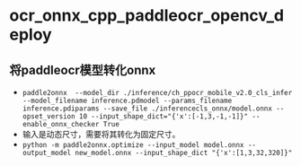 # ocr_onnx_cpp_paddleocr_opencv_deploy
## 将paddleocr模型转化onnx
* `paddle2onnx  --model_dir ./inference/ch_ppocr_mobile_v2.0_cls_infer --model_filename inference.pdmodel --params_filename inference.pdiparams --save_file ./inferencecls_onnx/model.onnx --opset_version 10 --input_shape_dict="{'x':[-1,3,-1,-1]}" --enable_onnx_checker True`
* 输入是动态尺寸，需要将其转化为固定尺寸。
* `python -m paddle2onnx.optimize --input_model model.onnx --output_model new_model.onnx --input_shape_dict "{'x':[1,3,32,320]}"`



